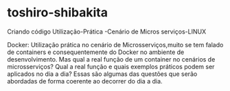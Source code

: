 # toshiro-shibakita
Criando código Utilização-Prática -Cenário de Micros serviços-LINUX 

Docker: Utilização prática no cenário de Microsserviços,muito se tem falado de containers e consequentemente do Docker no ambiente de desenvolvimento. 
Mas qual a real função de um container no cenários de microsserviços? Qual a real função e 
quais exemplos práticos podem ser aplicados no dia a dia? Essas são algumas das questões que serão abordadas de forma coerente ao decorrer do dia a dia.

